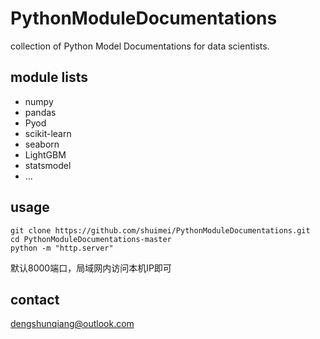 # PythonModuleDocumentations
collection of Python Model Documentations for data scientists.

## module lists
+ numpy
+ pandas
+ Pyod
+ scikit-learn
+ seaborn
+ LightGBM
+ statsmodel
+ ...

## usage
```
git clone https://github.com/shuimei/PythonModuleDocumentations.git
cd PythonModuleDocumentations-master
python -m "http.server"
```
默认8000端口，局域网内访问本机IP即可

## contact
[dengshunqiang@outlook.com](dengshunqiang@outlook.com)